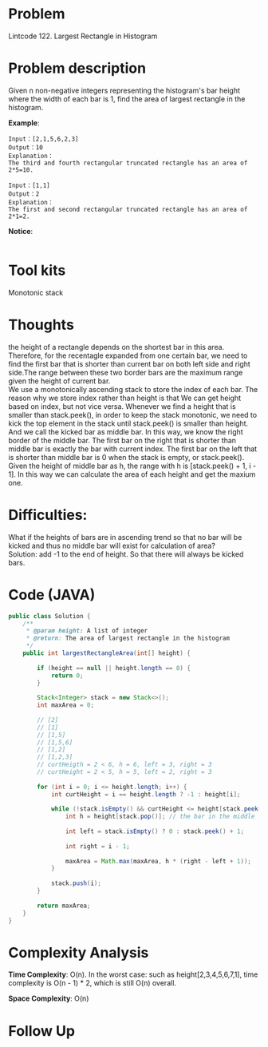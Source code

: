 # Problem
Lintcode 122. Largest Rectangle in Histogram

# Problem description
Given n non-negative integers representing the histogram's bar height where the width of each bar is 1, find the area of largest rectangle in the histogram.

**Example**:
```
Input：[2,1,5,6,2,3]
Output：10
Explanation：
The third and fourth rectangular truncated rectangle has an area of 2*5=10.
```

```
Input：[1,1]
Output：2
Explanation：
The first and second rectangular truncated rectangle has an area of 2*1=2.
```

**Notice**:
```

```
# Tool kits
Monotonic stack

# Thoughts
the height of a rectangle depends on the shortest bar in this area. Therefore, for the recentagle expanded from one certain bar, we need to find the first bar that is shorter than current bar on both left side and right side.The range between these two border bars are the maximum range given the height of current bar. <br/> We use a monotonically ascending stack to store the index of each bar. The reason why we store index rather than height is that We can get height based on index, but not vice versa. Whenever we find a height that is smaller than stack.peek(), in order to keep the stack monotonic, we need to kick the top element in the stack until stack.peek() is smaller than height. And we call the kicked bar as middle bar. In this way, we know the right border of the middle bar. The first bar on the right that is shorter than middle bar is exactly the bar with current index. The first bar on the left that is shorter than middle bar is 0 when the stack is empty, or stack.peek(). Given the height of middle bar as h, the range with h is [stack.peek() + 1, i - 1]. In this way we can calculate the area of each height and get the maxium one.


# Difficulties:
What if the heights of bars are in ascending trend so that no bar will be kicked and thus no middle bar will exist for calculation of area? <br/>
Solution: add -1 to the end of height. So that there will always be kicked bars.

# Code (JAVA)
```java
public class Solution {
    /**
     * @param height: A list of integer
     * @return: The area of largest rectangle in the histogram
     */
    public int largestRectangleArea(int[] height) {
        
        if (height == null || height.length == 0) {
            return 0;
        }
        
        Stack<Integer> stack = new Stack<>();
        int maxArea = 0;
        
        // [2]
        // [1]
        // [1,5]
        // [1,5,6]
        // [1,2]
        // [1,2,3]
        // curtHeigth = 2 < 6, h = 6, left = 3, right = 3
        // curtHeight = 2 < 5, h = 5, left = 2, right = 3
        
        for (int i = 0; i <= height.length; i++) {
            int curtHeight = i == height.length ? -1 : height[i];
            
            while (!stack.isEmpty() && curtHeight <= height[stack.peek()]) {
                int h = height[stack.pop()]; // the bar in the middle
                
                int left = stack.isEmpty() ? 0 : stack.peek() + 1;
                
                int right = i - 1;
                
                maxArea = Math.max(maxArea, h * (right - left + 1));
            }
            
            stack.push(i);
        }
        
        return maxArea;
    }
}
```

# Complexity Analysis
**Time Complexity**: O(n). In the worst case: such as height[2,3,4,5,6,7,1], time complexity is O(n - 1) * 2, which is still O(n) overall.

**Space Complexity**: O(n)

# Follow Up
